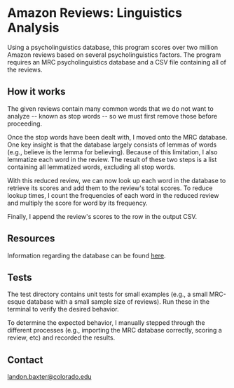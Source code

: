# Amazon Reviews: Linguistics Analysis
Using a psycholinguistics database, this program scores over two million Amazon reviews based on several psycholinguistics factors. The program requires an MRC psycholinguistics database and a CSV file containing all of the reviews. 

## How it works
The given reviews contain many common words that we do not want to analyze -- known as stop words -- so we must first remove those before proceeding. 

Once the stop words have been dealt with, I moved onto the MRC database. One key insight is that the database largely consists of lemmas of words (e.g., believe is the lemma for believing). Because of this limitation, I also lemmatize each word in the review. The result of these two steps is a list containing all lemmatized words, excluding all stop words. 

With this reduced review, we can now look up each word in the database to retrieve its scores and add them to the review's total scores. To reduce lookup times, I count the frequencies of each word in the reduced review and multiply the score for word by its frequency. 

Finally, I append the review's scores to the row in the output CSV. 

## Resources
Information regarding the database can be found [here](http://websites.psychology.uwa.edu.au/school/MRCDatabase/uwa_mrc.htm).

## Tests
The test directory contains unit tests for small examples (e.g., a small MRC-esque database with a small sample size of reviews). Run these in the terminal to verify the desired behavior.

To determine the expected behavior, I manually stepped through the different processes (e.g., importing the MRC database correctly, scoring a review, etc) and recorded the results.

## Contact
landon.baxter@colorado.edu

